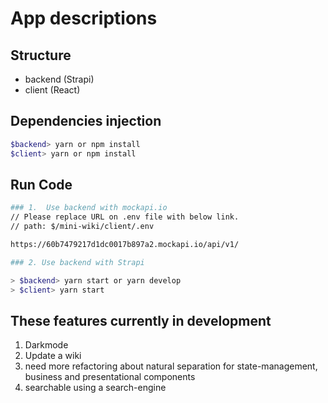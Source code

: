 # App descriptions

## Structure

- backend (Strapi)
- client (React)

## Dependencies injection

```sh
$backend> yarn or npm install
$client> yarn or npm install
```

## Run Code

```sh
### 1.  Use backend with mockapi.io
// Please replace URL on .env file with below link.
// path: $/mini-wiki/client/.env

https://60b7479217d1dc0017b897a2.mockapi.io/api/v1/
```

```sh
### 2. Use backend with Strapi

> $backend> yarn start or yarn develop
> $client> yarn start
```

## These features currently in development

1. Darkmode
2. Update a wiki
3. need more refactoring about natural separation for state-management, business and presentational components
4. searchable using a search-engine
